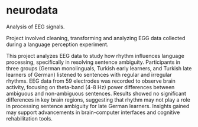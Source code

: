 # neurodata
Analysis of EEG signals.

Project involved cleaning, transforming and analyzing EGG data collected during a language perception experiment. 

This project analyzes EEG data to study how rhythm influences language processing, specifically in resolving sentence ambiguity. Participants in three groups (German monolinguals, Turkish early learners, and Turkish late learners of German) listened to sentences with regular and irregular rhythms. EEG data from 59 electrodes was recorded to observe brain activity, focusing on theta-band (4-8 Hz) power differences between ambiguous and non-ambiguous sentences. Results showed no significant differences in key brain regions, suggesting that rhythm may not play a role in processing sentence ambiguity for late German learners. Insights gained may support advancements in brain-computer interfaces and cognitive rehabilitation tools.
